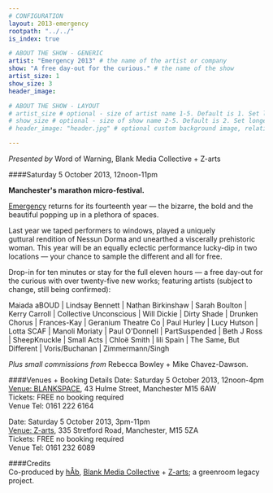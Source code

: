 ```yaml
---
# CONFIGURATION
layout: 2013-emergency
rootpath: "../../"
is_index: true

# ABOUT THE SHOW - GENERIC
artist: "Emergency 2013" # the name of the artist or company
show: "A free day-out for the curious." # the name of the show
artist_size: 1
show_size: 3
header_image:

# ABOUT THE SHOW - LAYOUT
# artist_size # optional - size of artist name 1-5. Default is 1. Set longer names to lower values
# show_size # optional - size of show name 2-5. Default is 2. Set longer names to lower values
# header_image: "header.jpg" # optional custom background image, relative to current page

---
```

*Presented by* Word of Warning, Blank Media Collective + Z-arts          

####Saturday 5 October 2013, 12noon-11pm             
         
**Manchester's marathon micro-festival.**        
           
[Emergency](/hab/emergency/index.html) returns for its fourteenth year — the bizarre, the bold and the beautiful popping up in a plethora of spaces.       
          
Last year we taped performers to windows, played a uniquely guttural rendition of Nessun Dorma and unearthed a viscerally prehistoric woman. This year will be an equally eclectic performance lucky-dip in two locations — your chance to sample the different and all for free.         

Drop-in for ten minutes or stay for the full eleven hours — a free day-out for the curious with over twenty-five new works; featuring artists (subject to change, still being confirmed):        
        
Maiada aBOUD | Lindsay Bennett | Nathan Birkinshaw | Sarah Boulton | Kerry Carroll | Collective Unconscious | Will Dickie | Dirty Shade | Drunken Chorus | Frances-Kay | Geranium Theatre Co | Paul Hurley | Lucy Hutson | Lotta SCAF | Manoli Moriaty | Paul O'Donnell | PartSuspended | Beth J Ross | SheepKnuckle  | Small Acts | Chloë Smith | lili Spain | The Same, But Different | Voris/Buchanan | Zimmermann/Singh        
        
*Plus small commissions from* Rebecca Bowley + Mike Chavez-Dawson.       
        
####Venues + Booking Details
Date: Saturday 5 October 2013, 12noon-4pm    
[Venue: BLANKSPACE](http://blankmediacollective.org/about-us), 43 Hulme Street, Manchester M15 6AW    
Tickets: FREE no booking required    
Venue Tel: 0161 222 6164   
        
Date: Saturday 5 October 2013, 3pm-11pm    
[Venue: Z-arts](http://www.z-arts.org/about-us/getting-here), 335 Stretford Road, Manchester, M15 5ZA        
Tickets: FREE no booking required        
Venue Tel: 0161 232 6089       
            
####Credits         
Co-produced by [hÅb](/hab/index.html), [Blank Media Collective](http://www.blankmediacollective.org) + [Z-arts](http://www.z-arts.org); a greenroom legacy project.
